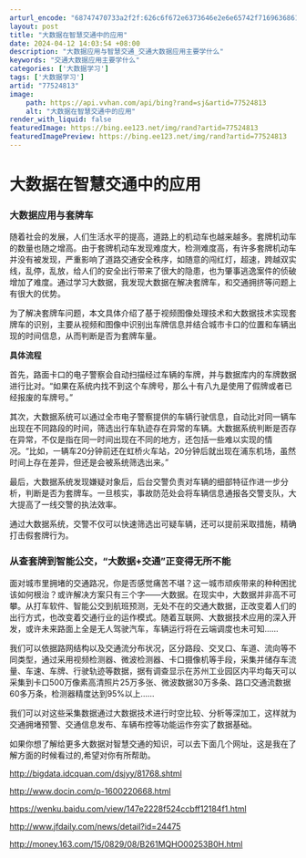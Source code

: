 ```yaml
---
arturl_encode: "68747470733a2f2f:626c6f672e6373646e2e6e65742f71696368616e676a69616e:2f61727469636c652f64657461696c732f3737353234383133"
layout: post
title: "大数据在智慧交通中的应用"
date: 2024-04-12 14:03:54 +08:00
description: "大数据应用与智慧交通_交通大数据应用主要学什么"
keywords: "交通大数据应用主要学什么"
categories: ['大数据学习']
tags: ['大数据学习']
artid: "77524813"
image:
    path: https://api.vvhan.com/api/bing?rand=sj&artid=77524813
    alt: "大数据在智慧交通中的应用"
render_with_liquid: false
featuredImage: https://bing.ee123.net/img/rand?artid=77524813
featuredImagePreview: https://bing.ee123.net/img/rand?artid=77524813
---
```


# 大数据在智慧交通中的应用

### 大数据应用与套牌车

随着社会的发展，人们生活水平的提高，道路上的机动车也越来越多。套牌机动车的数量也随之增高。由于套牌机动车发现难度大，检测难度高，有许多套牌机动车并没有被发现，严重影响了道路交通安全秩序，如随意的闯红灯，超速，跨越双实线，乱停，乱放，给人们的安全出行带来了很大的隐患，也为肇事逃逸案件的侦破增加了难度。通过学习大数据，我发现大数据在解决套牌车，和交通拥挤等问题上有很大的优势。
  
为了解决套牌车问题，本文具体介绍了基于视频图像处理技术和大数据技术实现套牌车的识别，主要从视频和图像中识别出车牌信息并结合城市卡口的位置和车辆出现的时间信息，从而判断是否为套牌车量。
  
**具体流程**
  
首先，路面卡口的电子警察会自动扫描经过车辆的车牌，并与数据库内的车牌数据进行比对。“如果在系统内找不到这个车牌号，那么十有八九是使用了假牌或者已经报废的车牌号。”
  
其次，大数据系统可以通过全市电子警察提供的车辆行驶信息，自动比对同一辆车出现在不同路段的时间，筛选出行车轨迹存在异常的车辆。大数据系统判断是否存在异常，不仅是指在同一时间出现在不同的地方，还包括一些难以实现的情况。“比如，一辆车20分钟前还在虹桥火车站，20分钟后就出现在浦东机场，虽然时间上存在差异，但还是会被系统筛选出来。”
  
最后，大数据系统发现嫌疑对象后，后台交警负责对车辆的细部特征作进一步分析，判断是否为套牌车。一旦核实，事故防范处会将车辆信息通报各交警支队，大大提高了一线交警的执法效率。
  
通过大数据系统，交警不仅可以快速筛选出可疑车辆，还可以提前采取措施，精确打击假套牌行为。

### 从查套牌到智能公交，“大数据+交通”正变得无所不能

面对城市里拥堵的交通路况，你是否感觉痛苦不堪？这一城市顽疾带来的种种困扰该如何根治？或许解决方案只有三个字——大数据。在现实中，大数据并非高不可攀。从打车软件、智能公交到航班预测，无处不在的交通大数据，正改变着人们的出行方式，也改变着交通行业的运作模式。随着互联网、大数据技术应用的深入开发，或许未来路面上全是无人驾驶汽车，车辆运行将在云端调度也未可知……
  
我们可以依据路网结构以及交通流分布状况，区分路段、交叉口、车道、流向等不同类型，通过采用视频检测器、微波检测器、卡口摄像机等手段，采集并储存车流量、车速、车牌、行驶轨迹等数据，据有调查显示在苏州工业园区内平均每天可以采集到卡口500万像素高清照片25万多张、微波数据30万多条、路口交通流数据60多万条，检测器精度达到95%以上……
  
我们可以对这些采集数据通过大数据技术进行时空比较、分析等深加工，这样就为交通拥堵预警、交通信息发布、车辆布控等功能运作夯实了数据基础。

如果你想了解给更多大数据对智慧交通的知识，可以去下面几个网址，这是我在了解方面的时候看过的,希望对你有所帮助。
  
<http://bigdata.idcquan.com/dsjyy/81768.shtml>
  
<http://www.docin.com/p-1600220668.html>
  
<https://wenku.baidu.com/view/147e2228f524ccbff12184f1.html>
  
<http://www.jfdaily.com/news/detail?id=24475>
  
<http://money.163.com/15/0829/08/B261MQHO00253B0H.html>
